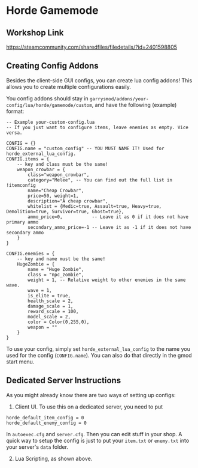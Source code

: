 # Horde Gamemode
## Workshop Link
https://steamcommunity.com/sharedfiles/filedetails/?id=2401598805
## Creating Config Addons
Besides the client-side GUI configs, you can create lua config addons! This allows you to create multiple configurations easily.

You config addons should stay in `garrysmod/addons/your-config/lua/horde/gamemode/custom`, and have the following (example) format:
```
-- Example your-custom-config.lua
-- If you just want to configure items, leave enemies as empty. Vice versa.

CONFIG = {}
CONFIG.name = "custom_config" -- YOU MUST NAME IT! Used for horde_external_lua_config.
CONFIG.items = {
    -- key and class must be the same!
    weapon_crowbar = {
        class="weapon_crowbar",
        category="Melee", -- You can find out the full list in !itemconfig
        name="Cheap Crowbar",
        price=50, weight=1,
        description="A cheap crowbar",
        whitelist = {Medic=true, Assault=true, Heavy=true, Demolition=true, Survivor=true, Ghost=true},
        ammo_price=0,           -- Leave it as 0 if it does not have primary ammo
        secondary_ammo_price=-1 -- Leave it as -1 if it does not have secondary ammo
    }
}

CONFIG.enemies = {
    -- key and name must be the same!
    HugeZombie = {
        name = "Huge Zombie",
        class = "npc_zombie",
        weight = 1, -- Relative weight to other enemies in the same wave.
        wave = 1,
        is_elite = true,
        health_scale = 2,
        damage_scale = 1,
        reward_scale = 100,
        model_scale = 2,
        color = Color(0,255,0),
        weapon = ""
    }
}
```
To use your config, simply set `horde_external_lua_config` to the name you used for the config (`CONFIG.name`). You can also do that directly in the gmod start menu.

## Dedicated Server Instructions

As you might already know there are two ways of setting up configs:
1. Client UI. To use this on a dedicated server, you need to put
```
horde_default_item_config = 0
horde_default_enemy_config = 0
```
In `autoexec.cfg` and `server.cfg`. Then you can edit stuff in your shop. A quick way to setup the config is just to put your `item.txt` or `enemy.txt` into your server's `data` folder.

2. Lua Scripting, as shown above.
